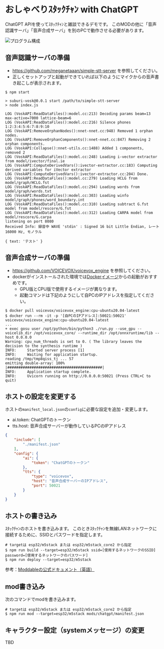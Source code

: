 # おしゃべりｽﾀｯｸﾁｬﾝ with ChatGPT

ChatGPT APIを使ってｽﾀｯｸﾁｬﾝと雑談できるデモです。
このMODの他に「音声認識サーバ」「音声合成サーバ」を別のPCで動作させる必要があります。

![プログラム構成](../../docs/images/architecture_ja.drawio.png)

## 音声認識サーバの準備

- https://github.com/meganetaaan/simple-stt-server を参照してください。
- 正しくセットアップと起動ができていれば以下のようにマイクからの音声書き起こしが表示されます。

```
$ npm start

> suburi-vosk@0.0.1 start /path/to/simple-stt-server
> node index.js

LOG (VoskAPI:ReadDataFiles():model.cc:213) Decoding params beam=13 max-active=7000 lattice-beam=6
LOG (VoskAPI:ReadDataFiles():model.cc:216) Silence phones 1:2:3:4:5:6:7:8:9:10
LOG (VoskAPI:RemoveOrphanNodes():nnet-nnet.cc:948) Removed 1 orphan nodes.
LOG (VoskAPI:RemoveOrphanComponents():nnet-nnet.cc:847) Removing 2 orphan components.
LOG (VoskAPI:Collapse():nnet-utils.cc:1488) Added 1 components, removed 2
LOG (VoskAPI:ReadDataFiles():model.cc:248) Loading i-vector extractor from model/ivector/final.ie
LOG (VoskAPI:ComputeDerivedVars():ivector-extractor.cc:183) Computing derived variables for iVector extractor
LOG (VoskAPI:ComputeDerivedVars():ivector-extractor.cc:204) Done.
LOG (VoskAPI:ReadDataFiles():model.cc:279) Loading HCLG from model/graph/HCLG.fst
LOG (VoskAPI:ReadDataFiles():model.cc:294) Loading words from model/graph/words.txt
LOG (VoskAPI:ReadDataFiles():model.cc:303) Loading winfo model/graph/phones/word_boundary.int
LOG (VoskAPI:ReadDataFiles():model.cc:310) Loading subtract G.fst model from model/rescore/G.fst
LOG (VoskAPI:ReadDataFiles():model.cc:312) Loading CARPA model from model/rescore/G.carpa
listening on port 8080
Received Info: 録音中 WAVE 'stdin' : Signed 16 bit Little Endian, レート 16000 Hz, モノラル

{ text: 'テスト' }
```

## 音声合成サーバの準備

- https://github.com/VOICEVOX/voicevox_engine を参照してください。
- dockerがインストールされた環境では[Dockerイメージ](https://hub.docker.com/r/voicevox/voicevox_engine)からの起動がおすすめです。
  - GPU版とCPU版で使用するイメージが異なります。
  - 起動コマンドは下記のようにして自PCのIPアドレスを指定してください。

```console
$ docker pull voicevox/voicevox_engine:cpu-ubuntu20.04-latest
$ docker run --rm -it -p '[自PCのIPアドレス]:50021:50021' voicevox/voicevox_engine:cpu-ubuntu20.04-latest
...
+ exec gosu user /opt/python/bin/python3 ./run.py --use_gpu --voicelib_dir /opt/voicevox_core/ --runtime_dir /opt/onnxruntime/lib --host 0.0.0.0
Warning: cpu_num_threads is set to 0. ( The library leaves the decision to the synthesis runtime )
INFO:     Started server process [1]
INFO:     Waiting for application startup.
reading /tmp/tmp8qiss_tj ... 57
emitting double-array: 100% |###########################################| 
INFO:     Application startup complete.
INFO:     Uvicorn running on http://0.0.0.0:50021 (Press CTRL+C to quit)
```

## ホストの設定を変更する

ホストの`manifest_local.json`の`config`に必要な設定を追加・変更します。

- ai.token: ChatGPTのトークン
- tts.host: 音声合成サーバーが動作しているPCのIPアドレス

```json
{
    "include": [
        "./manifest.json"
    ],
    "config": {
        "ai": {
            "token": "ChatGPTのトークン"
        },
        "tts": {
            "type": "voicevox",
            "host": "音声合成サーバーのIPアドレス",
            "port": 50021
        }
    }
}
```

## ホストの書き込み

ｽﾀｯｸﾁｬﾝのホストを書き込みます。
このときｽﾀｯｸﾁｬﾝを無線LANネットワークに接続するために、SSIDとパスワードを指定します。

```console
# targetは esp32/m5stack または esp32/m5stack_core2 から指定
$ npm run build --target=esp32/m5stack ssid=[使用するネットワークのSSID] password=[使用するネットワークのパスワード]
$ npm run deploy --target=esp32/m5stack
```

参考：[Moddableの公式ドキュメント（英語）](https://github.com/Moddable-OpenSource/moddable/tree/public/examples#wifi-configuration)

## mod書き込み

次のコマンドでmodを書き込みます。

```console
# targetは esp32/m5stack または esp32/m5stack_core2 から指定
$ npm run mod --target=esp32/m5stack mods/chatgpt/manifest.json
```

## キャラクター設定（systemメッセージ）の変更

TBD
